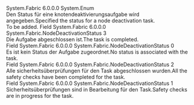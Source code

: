 <Type Name="NodeDeactivationStatus" FullName="System.Fabric.NodeDeactivationStatus">
  <TypeSignature Language="C#" Value="public enum NodeDeactivationStatus" />
  <TypeSignature Language="ILAsm" Value=".class public auto ansi sealed NodeDeactivationStatus extends System.Enum" />
  <TypeSignature Language="DocId" Value="T:System.Fabric.NodeDeactivationStatus" />
  <TypeSignature Language="VB.NET" Value="Public Enum NodeDeactivationStatus" />
  <TypeSignature Language="F#" Value="type NodeDeactivationStatus = " />
  <AssemblyInfo>
    <AssemblyName>System.Fabric</AssemblyName>
    <AssemblyVersion>6.0.0.0</AssemblyVersion>
  </AssemblyInfo>
  <Base>
    <BaseTypeName>System.Enum</BaseTypeName>
  </Base>
  <Docs>
    <summary>
      <para><span data-ttu-id="5efad-101">Den Status für eine knotendeaktivierungsaufgabe wird angegeben.</span><span class="sxs-lookup"><span data-stu-id="5efad-101">Specified the status for a node deactivation task.</span></span></para>
    </summary>
    <remarks>To be added.</remarks>
  </Docs>
  <Members>
    <Member MemberName="Completed">
      <MemberSignature Language="C#" Value="Completed" />
      <MemberSignature Language="ILAsm" Value=".field public static literal valuetype System.Fabric.NodeDeactivationStatus Completed = int32(3)" />
      <MemberSignature Language="DocId" Value="F:System.Fabric.NodeDeactivationStatus.Completed" />
      <MemberSignature Language="VB.NET" Value="Completed" />
      <MemberSignature Language="F#" Value="Completed = 3" Usage="System.Fabric.NodeDeactivationStatus.Completed" />
      <MemberType>Field</MemberType>
      <AssemblyInfo>
        <AssemblyName>System.Fabric</AssemblyName>
        <AssemblyVersion>6.0.0.0</AssemblyVersion>
      </AssemblyInfo>
      <ReturnValue>
        <ReturnType>System.Fabric.NodeDeactivationStatus</ReturnType>
      </ReturnValue>
      <MemberValue>3</MemberValue>
      <Docs>
        <summary>
          <para><span data-ttu-id="5efad-102">Die Aufgabe abgeschlossen ist.</span><span class="sxs-lookup"><span data-stu-id="5efad-102">The task is completed.</span></span></para>
        </summary>
      </Docs>
    </Member>
    <Member MemberName="None">
      <MemberSignature Language="C#" Value="None" />
      <MemberSignature Language="ILAsm" Value=".field public static literal valuetype System.Fabric.NodeDeactivationStatus None = int32(0)" />
      <MemberSignature Language="DocId" Value="F:System.Fabric.NodeDeactivationStatus.None" />
      <MemberSignature Language="VB.NET" Value="None" />
      <MemberSignature Language="F#" Value="None = 0" Usage="System.Fabric.NodeDeactivationStatus.None" />
      <MemberType>Field</MemberType>
      <AssemblyInfo>
        <AssemblyName>System.Fabric</AssemblyName>
        <AssemblyVersion>6.0.0.0</AssemblyVersion>
      </AssemblyInfo>
      <ReturnValue>
        <ReturnType>System.Fabric.NodeDeactivationStatus</ReturnType>
      </ReturnValue>
      <MemberValue>0</MemberValue>
      <Docs>
        <summary>
          <para><span data-ttu-id="5efad-103">Es ist kein Status der Aufgabe zugeordnet.</span><span class="sxs-lookup"><span data-stu-id="5efad-103">No status is associated with the task.</span></span></para>
        </summary>
      </Docs>
    </Member>
    <Member MemberName="SafetyCheckComplete">
      <MemberSignature Language="C#" Value="SafetyCheckComplete" />
      <MemberSignature Language="ILAsm" Value=".field public static literal valuetype System.Fabric.NodeDeactivationStatus SafetyCheckComplete = int32(2)" />
      <MemberSignature Language="DocId" Value="F:System.Fabric.NodeDeactivationStatus.SafetyCheckComplete" />
      <MemberSignature Language="VB.NET" Value="SafetyCheckComplete" />
      <MemberSignature Language="F#" Value="SafetyCheckComplete = 2" Usage="System.Fabric.NodeDeactivationStatus.SafetyCheckComplete" />
      <MemberType>Field</MemberType>
      <AssemblyInfo>
        <AssemblyName>System.Fabric</AssemblyName>
        <AssemblyVersion>6.0.0.0</AssemblyVersion>
      </AssemblyInfo>
      <ReturnValue>
        <ReturnType>System.Fabric.NodeDeactivationStatus</ReturnType>
      </ReturnValue>
      <MemberValue>2</MemberValue>
      <Docs>
        <summary>
          <para><span data-ttu-id="5efad-104">Alle sicherheitsüberprüfungen für den Task abgeschlossen wurden.</span><span class="sxs-lookup"><span data-stu-id="5efad-104">All the safety checks have been completed for the task.</span></span></para>
        </summary>
      </Docs>
    </Member>
    <Member MemberName="SafetyCheckInProgress">
      <MemberSignature Language="C#" Value="SafetyCheckInProgress" />
      <MemberSignature Language="ILAsm" Value=".field public static literal valuetype System.Fabric.NodeDeactivationStatus SafetyCheckInProgress = int32(1)" />
      <MemberSignature Language="DocId" Value="F:System.Fabric.NodeDeactivationStatus.SafetyCheckInProgress" />
      <MemberSignature Language="VB.NET" Value="SafetyCheckInProgress" />
      <MemberSignature Language="F#" Value="SafetyCheckInProgress = 1" Usage="System.Fabric.NodeDeactivationStatus.SafetyCheckInProgress" />
      <MemberType>Field</MemberType>
      <AssemblyInfo>
        <AssemblyName>System.Fabric</AssemblyName>
        <AssemblyVersion>6.0.0.0</AssemblyVersion>
      </AssemblyInfo>
      <ReturnValue>
        <ReturnType>System.Fabric.NodeDeactivationStatus</ReturnType>
      </ReturnValue>
      <MemberValue>1</MemberValue>
      <Docs>
        <summary>
          <para><span data-ttu-id="5efad-105">Sicherheitsüberprüfungen sind in Bearbeitung für den Task.</span><span class="sxs-lookup"><span data-stu-id="5efad-105">Safety checks are in progress for the task.</span></span></para>
        </summary>
      </Docs>
    </Member>
  </Members>
</Type>